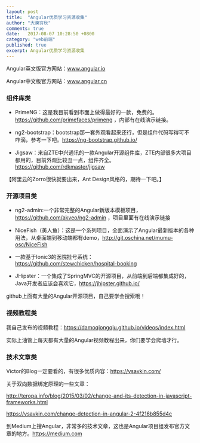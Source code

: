 ```yaml
---
layout: post
title:  "Angular优质学习资源收集"
author: "大漠穷秋"
comments: true
date:   2017-08-07 10:28:50 +0800
category: "web前端"
published: true
excerpt: Angular优质学习资源收集
---
```


Angular英文版官方网站：<a href="www.angular.io" target="_blank">www.angular.io</a>


Angular中文版官方网站：<a href="www.angular.cn" target="_blank">www.angular.cn</a>

### 组件库类

- PrimeNG：这是我目前看到市面上做得最好的一款，免费的。<a href="https://github.com/primefaces/primeng" target="_blank">https://github.com/primefaces/primeng</a> ，内部有在线演示链接。

- ng2-bootstrap：bootstrap那一套外观看起来还行，但是组件代码写得可不咋滴，参考一下吧。<a href="https://ng-bootstrap.github.io/" target="_blank">https://ng-bootstrap.github.io/</a>

- Jigsaw：来自ZTE中兴通讯的一款Angular开源组件库，ZTE内部很多大项目都用的，目前外观比较丑一点，组件齐全。<a href="https://github.com/rdkmaster/jigsaw" target="_blank">https://github.com/rdkmaster/jigsaw</a>

【阿里云的Zorro很快就要出来，Ant Design风格的，期待一下吧。】

### 开源项目类

- ng2-admin:一个非常完整的Angular新版本模板项目，<a href="https://github.com/akveo/ng2-admin" target="_blank">https://github.com/akveo/ng2-admin</a> ，项目里面有在线演示链接

- NiceFish（美人鱼）：这是一个系列项目，全面演示了Angular最新版本的各种用法，从桌面端到移动端都有demo，<a href="http://git.oschina.net/mumu-osc/NiceFish" target="_blank">http://git.oschina.net/mumu-osc/NiceFish</a>

- 一款基于Ionic3的医院挂号系统：<a href="https://github.com/stewchicken/hospital-booking" target="_blank">https://github.com/stewchicken/hospital-booking</a>

- JHipster：一个集成了SpringMVC的开源项目，从前端到后端都集成好的，Java开发者应该会喜欢它，<a href="https://jhipster.github.io/" target="_blank">https://jhipster.github.io/</a>

github上面有大量的Angular开源项目，自己要学会搜索哦！

### 视频教程类

我自己发布的视频教程：<a href="https://damoqiongqiu.github.io/videos/index.html" target="_blank">https://damoqiongqiu.github.io/videos/index.html</a>

实际上油管上每天都有大量的Angular视频教程出来，你们要学会爬墙才行。

### 技术文章类

Victor的Blog一定要看的，有很多优质内容：<a href="https://vsavkin.com/" target="_blank">https://vsavkin.com/</a>

关于双向数据绑定原理的一些文章：

<a href="http://blog.thoughtram.io/angular/2016/02/22/angular-2-change-detection-explained.html" target="_blank"></a>

<a href="http://teropa.info/blog/2015/03/02/change-and-its-detection-in-javascript-frameworks.html" target="_blank">http://teropa.info/blog/2015/03/02/change-and-its-detection-in-javascript-frameworks.html</a>

<a href="https://vsavkin.com/change-detection-in-angular-2-4f216b855d4c" target="_blank">https://vsavkin.com/change-detection-in-angular-2-4f216b855d4c</a>

到Medium上搜Angular，非常多的技术文章，这也是Angular项目组发布官方文章的地方。<a href="https://medium.com" target="_blank">https://medium.com</a>

